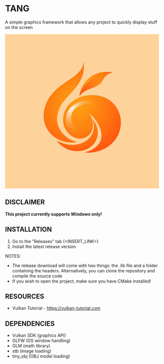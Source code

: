 # TANG
A simple graphics framework that allows any project to quickly display stuff on the screen

![Tang Logo](src/data/logo.png)

## DISCLAIMER

**This project currently supports Windows only!**

## INSTALLATION

1. Go to the "Releases" tab (<INSERT_LINK>)
2. Install the latest release version

NOTES:
- The release download will come with two things: the .lib file and a folder containing the headers. Alternatively, you can clone the repository and compile the source code
- If you wish to open the project, make sure you have CMake installed!

## RESOURCES

- Vulkan Tutorial - https://vulkan-tutorial.com

## DEPENDENCIES

- Vulkan SDK (graphics API)
- GLFW (OS window handling)
- GLM (math library)
- stb (image loading)
- tiny_obj (OBJ model loading)